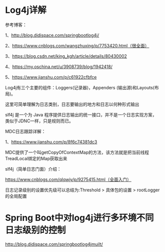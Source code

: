 # Log4j详解

参考博客：

1、http://blog.didispace.com/springbootlog4j/

2、https://www.cnblogs.com/wangzhuxing/p/7753420.html（很全面）

3、https://blog.csdn.net/king_kgh/article/details/80430002

4、https://my.oschina.net/u/3908739/blog/1942418/

5、https://www.jianshu.com/p/c61922cfbfce

Log4j有三个主要的组件：Loggers(记录器)，Appenders (输出源)和Layouts(布局)。

这里可简单理解为日志类别，日志要输出的地方和日志以何种形式输出

slf4j 是一个为 Java 程序提供日志输出的统一接口，并不是一个日志实现方案，类似于JDNC一样，只是规则而已。

MDC日志跟踪详解：

1、https://www.jianshu.com/p/8f6c74381dc3

MDC提供了一个叫getCopyOfContextMap的方法，该方法就是把当前线程TreadLocal绑定的Map获取出来

slf4j（简单日志门面）介绍：

https://www.cnblogs.com/qlqwjy/p/9275415.html（全面入门）

日志记录级别的设置优先级可以总结为:Threshold  > 具体包的设置  >  rootLogger的全局配置

# Spring Boot中对log4j进行多环境不同日志级别的控制 

http://blog.didispace.com/springbootlog4jmuilt/
